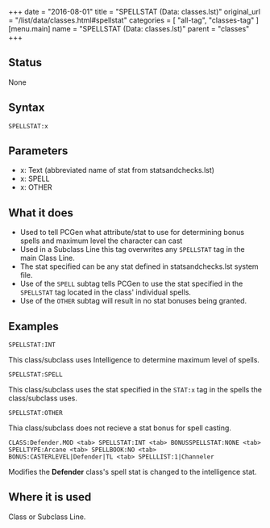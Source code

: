 +++
date = "2016-08-01"
title = "SPELLSTAT (Data: classes.lst)"
original_url = "/list/data/classes.html#spellstat"
categories = [ "all-tag", "classes-tag" ]
[menu.main]
    name = "SPELLSTAT (Data: classes.lst)"
    parent = "classes"
+++

## Status

None

## Syntax

`SPELLSTAT:x`

## Parameters

-   x: Text (abbreviated name of stat
    from statsandchecks.lst)
-   x: SPELL
-   x: OTHER



What it does
------------

-   Used to tell PCGen what attribute/stat to use for determining bonus
    spells and maximum level the character can cast
-   Used in a Subclass Line this tag overwrites any `SPELLSTAT` tag in
    the main Class Line.
-   The stat specified can be any stat defined in <span class="lstfile">
    statsandchecks.lst </span> system file.
-   Use of the `SPELL` subtag tells PCGen to use the stat specified in
    the `SPELLSTAT` tag located in the class' individual spells.
-   Use of the `OTHER` subtag will result in no stat bonuses
    being granted.

Examples
--------

`SPELLSTAT:INT`

This class/subclass uses Intelligence to determine maximum level of
spells.

`SPELLSTAT:SPELL`

This class/subclass uses the stat specified in the `STAT:x` tag in the
spells the class/subclass uses.

`SPELLSTAT:OTHER`

Thia class/subclass does not recieve a stat bonus for spell casting.

`CLASS:Defender.MOD <tab> SPELLSTAT:INT <tab> BONUSSPELLSTAT:NONE <tab> SPELLTYPE:Arcane <tab> SPELLBOOK:NO <tab> BONUS:CASTERLEVEL|Defender|TL <tab> SPELLLIST:1|Channeler`

Modifies the **Defender** class's spell stat is changed to the
intelligence stat.

Where it is used
----------------

Class or Subclass Line.

